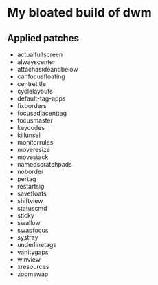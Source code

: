 # My bloated build of dwm

## Applied patches

 - actualfullscreen
 - alwayscenter
 - attachasideandbelow
 - canfocusfloating
 - centretitle
 - cyclelayouts
 - default-tag-apps
 - fixborders
 - focusadjacenttag
 - focusmaster
 - keycodes
 - killunsel
 - monitorrules
 - moveresize
 - movestack
 - namedscratchpads
 - noborder
 - pertag
 - restartsig
 - savefloats
 - shiftview
 - statuscmd
 - sticky
 - swallow
 - swapfocus
 - systray
 - underlinetags
 - vanitygaps
 - winview
 - xresources
 - zoomswap
